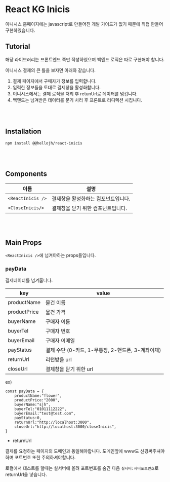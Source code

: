 # React KG Inicis

이니시스 홈페이지에는 javascript로 만들어진 개발 가이드가 없기 때문에 직접 만들어 구현하였습니다.


## Tutorial
해당 라이브러리는 프론트엔드 쪽만 작성하였으며 백엔드 로직은 따로 구현해야 합니다.      

이니시스 결제의 큰 틀을 보자면 아래와 같습니다.      
1. 결제 페이지에서 구매자가 정보를 입력합니다.
2. 입력한 정보들을 토대로 결제창을 활성화합니다.
3. 이니시스에서는 결제 로직을 처리 후 retunUrl로 데이터를 넘깁니다.
4. 백엔드는 넘겨받은 데이터를 분기 처리 후 프론트로 리디렉션 시킵니다.

<br /><br />

## Installation
```
npm install @@hellojh/react-inicis
```

<br /><br />

## Components
|이름   | 설명 |
|------|-----|
|`<ReactInicis />`|결제창을 활성화하는 컴포넌트입니다.|
|`<CloseInicis/>`|결제창을 닫기 위한 컴포넌트입니다.|


<br /><br />

## Main Props
`<ReactInicis />`에 넘겨야하는 props들입니다.


### payData
결제데이터를 넘겨줍니다.

|key   | value |
|------|-----|
|productName|물건 이름|
|productPrice|물건 가격|
|buyerName|구매자 이름|
|buyerTel|구매자 번호|
|buyerEmail|구매자 이메일|
|payStatus|결제 수단 (0-카드, 1-무통장, 2-핸드폰, 3-계좌이체)|
|returnUrl|리턴받을 url|
|closeUrl|결제창을 닫기 위한 url|


ex)
```
const payData = {
    productName:"flower",
    productPrice:"2000",
    buyerName:"sjh",
    buyerTel:"01011112222",
    buyerEmail:"test@test.com",
    payStatus:0, 
    returnUrl:"http://localhost:3000",
    closeUrl:"http://localhost:3000/closeInicis",
}
```

* returnUrl

결제를 요청하는 페이지의 도메인과 동일해야합니다.
도메인앞에 www도 신경써주셔야하며 포트번호 또한 주의하셔야합니다.

로컬에서 테스트를 할때는 실서버에 올려 포트번호를 숨긴 다음 `실서버:서버포트번호`로 returnUrl을 넣습니다.






